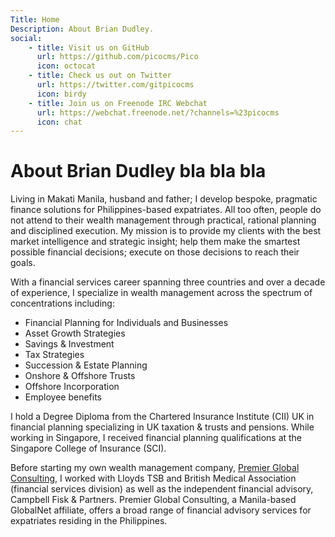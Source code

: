 ```yaml
---
Title: Home
Description: About Brian Dudley.
social:
    - title: Visit us on GitHub
      url: https://github.com/picocms/Pico
      icon: octocat
    - title: Check us out on Twitter
      url: https://twitter.com/gitpicocms
      icon: birdy
    - title: Join us on Freenode IRC Webchat
      url: https://webchat.freenode.net/?channels=%23picocms
      icon: chat
---
```


# About Brian Dudley bla bla bla

Living in Makati Manila, husband and father; I develop bespoke, pragmatic finance solutions for Philippines-based expatriates. All too often, people do not attend to their wealth management through practical, rational planning and disciplined execution. My mission is to provide my clients with the best market intelligence and strategic insight; help them make the smartest possible financial decisions; execute on those decisions to reach their goals.

With a financial services career spanning three countries and over a decade of experience, I specialize in wealth management across the spectrum of concentrations including:


* Financial Planning for Individuals and Businesses
* Asset Growth Strategies
* Savings &amp; Investment
* Tax Strategies   
* Succession &amp; Estate Planning
* Onshore &amp; Offshore Trusts
* Offshore Incorporation
* Employee benefits

I hold a Degree Diploma from the Chartered Insurance Institute (CII) UK in financial planning specializing in UK taxation & trusts and pensions. While working in Singapore, I received financial planning qualifications at the Singapore College of Insurance (SCI).

Before starting my own wealth management company, [Premier Global Consulting](http://premier-gc.com/), I worked with Lloyds TSB and British Medical Association (financial services division) as well as the independent financial advisory, Campbell Fisk & Partners. Premier Global Consulting, a Manila-based GlobalNet affiliate, offers a broad range of financial advisory services for expatriates residing in the Philippines.